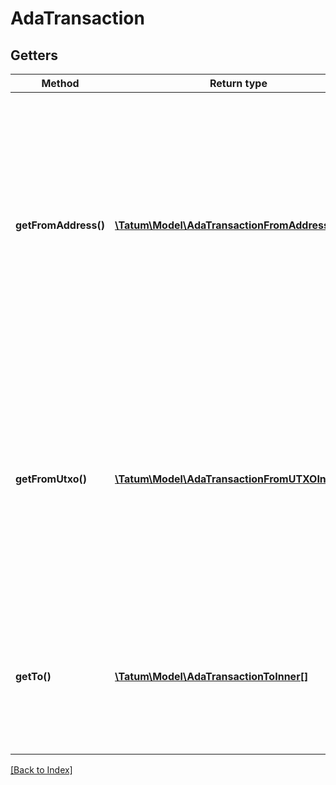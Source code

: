 # AdaTransaction

## Getters

Method | Return type | Description | Notes
------------ | ------------- | ------------- | -------------
**getFromAddress()** | [**\Tatum\Model\AdaTransactionFromAddressInner[]**](AdaTransactionFromAddressInner.md) | Array of addresses and corresponding private keys. Tatum will automatically scan last unspent transactions for each address and will use all of the unspent values. We advise to use this option if you have 1 address per 1 transaction only. | [optional]
**getFromUtxo()** | [**\Tatum\Model\AdaTransactionFromUTXOInner[]**](AdaTransactionFromUTXOInner.md) | Array of transaction hashes, index of UTXO in it and corresponding private keys. Use this option if you want to calculate amount to send manually. Either fromUTXO or fromAddress must be present. | [optional]
**getTo()** | [**\Tatum\Model\AdaTransactionToInner[]**](AdaTransactionToInner.md) | Array of addresses and values to send Litecoins to. Values must be set in LTC. Difference between from and to is transaction fee. |

[[Back to Index]](../index.md)
